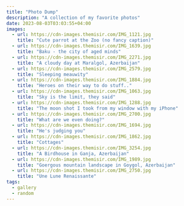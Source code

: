 ```yaml
---
title: "Photo Dump"
description: "A collection of my favorite photos"
date: 2023-08-03T03:03:55+04:00
images:
  - url: https://cdn-images.themisir.com/IMG_1121.jpg
    title: "Cute parrot at the Zoo (no fancy caption)"
  - url: https://cdn-images.themisir.com/IMG_1639.jpg
    title: "Baku - the city of aged minds"
  - url: https://cdn-images.themisir.com/IMG_2271.jpg
    title: "A cloudy day at Maralgol, Azerbaijan"
  - url: https://cdn-images.themisir.com/IMG_2579.jpg
    title: "Sleeping meauwity"
  - url: https://cdn-images.themisir.com/IMG_1884.jpg
    title: "Heroes on their way to do stuff.."
  - url: https://cdn-images.themisir.com/IMG_1063.jpg
    title: "Sky is the limit, they said"
  - url: https://cdn-images.themisir.com/IMG_1288.jpg
    title: "The moon shot I took from my window with my iPhone"
  - url: https://cdn-images.themisir.com/IMG_2700.jpg
    title: "What are we even doing?"
  - url: https://cdn-images.themisir.com/IMG_1694.jpg
    title: "He's judging you"
  - url: https://cdn-images.themisir.com/IMG_1862.jpg
    title: "Cottages"
  - url: https://cdn-images.themisir.com/IMG_3254.jpg
    title: "A Birdhouse in Ganja, Azerbaijan"
  - url: https://cdn-images.themisir.com/IMG_1989.jpg
    title: "Goergous mountain landscape in Goygol, Azerbaijan"
  - url: https://cdn-images.themisir.com/IMG_2750.jpg
    title: "Une Lune Renaissante"
tags:
  - gallery
  - random
---
```


